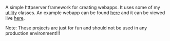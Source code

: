 A simple httpserver framework for creating webapps. It uses some of my [utility](https://github.com/Johan-S/util) classes. An example webapp can be found [here](https://github.com/Johan-S/webapp) and it can be viewed live [here](https://mighty-everglades-1636.herokuapp.com/).

Note: These projects are just for fun and should not be used in any production environment!!!
